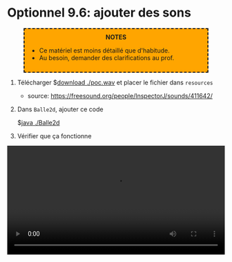 # Optionnel 9.6: ajouter des sons

<center>
<div style="background-color:orange;width:80%;border:2px dashed black;padding:10px">
<strong>NOTES</strong>
<div style="text-align:left">
<ul>
<li>Ce matériel est moins détaillé que d'habitude.
<li>Au besoin, demander des clarifications au prof.
</ul>
</div>
</center>

1. Télécharger $[download ./poc.wav](poc.wav) et placer le fichier dans `resources`

    * source: https://freesound.org/people/InspectorJ/sounds/411642/

1. Dans `Balle2d`, ajouter ce code

    $[java ./Balle2d]()

1. Vérifier que ça fonctionne

<center>
<video width="100%" src="optionnel06.mp4" type="video/mp4" controls="true">
</center>
